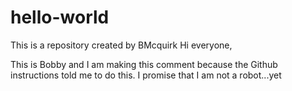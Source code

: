 # hello-world
This is a repository created by BMcquirk
Hi everyone, 

This is Bobby and I am making this comment because the Github instructions told me to do this. I promise that I am not a robot...yet

